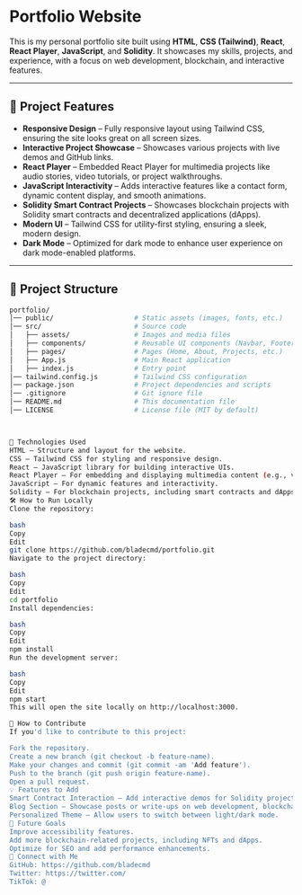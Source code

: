# Portfolio Website

This is my personal portfolio site built using **HTML**, **CSS (Tailwind)**, **React**, **React Player**, **JavaScript**, and **Solidity**. It showcases my skills, projects, and experience, with a focus on web development, blockchain, and interactive features.

---

## 🚀 Project Features

- **Responsive Design** – Fully responsive layout using Tailwind CSS, ensuring the site looks great on all screen sizes.
- **Interactive Project Showcase** – Showcases various projects with live demos and GitHub links.
- **React Player** – Embedded React Player for multimedia projects like audio stories, video tutorials, or project walkthroughs.
- **JavaScript Interactivity** – Adds interactive features like a contact form, dynamic content display, and smooth animations.
- **Solidity Smart Contract Projects** – Showcases blockchain projects with Solidity smart contracts and decentralized applications (dApps).
- **Modern UI** – Tailwind CSS for utility-first styling, ensuring a sleek, modern design.
- **Dark Mode** – Optimized for dark mode to enhance user experience on dark mode-enabled platforms.

---

## 📂 Project Structure

```bash
portfolio/
│── public/                    # Static assets (images, fonts, etc.)
│── src/                       # Source code
│   ├── assets/                # Images and media files
│   ├── components/            # Reusable UI components (Navbar, Footer, etc.)
│   ├── pages/                 # Pages (Home, About, Projects, etc.)
│   ├── App.js                 # Main React application
│   ├── index.js               # Entry point
│── tailwind.config.js         # Tailwind CSS configuration
│── package.json               # Project dependencies and scripts
│── .gitignore                 # Git ignore file
│── README.md                  # This documentation file
│── LICENSE                    # License file (MIT by default)



📧 Technologies Used
HTML – Structure and layout for the website.
CSS – Tailwind CSS for styling and responsive design.
React – JavaScript library for building interactive UIs.
React Player – For embedding and displaying multimedia content (e.g., videos, audios).
JavaScript – For dynamic features and interactivity.
Solidity – For blockchain projects, including smart contracts and dApps.
🛠️ How to Run Locally
Clone the repository:

bash
Copy
Edit
git clone https://github.com/bladecmd/portfolio.git
Navigate to the project directory:

bash
Copy
Edit
cd portfolio
Install dependencies:

bash
Copy
Edit
npm install
Run the development server:

bash
Copy
Edit
npm start
This will open the site locally on http://localhost:3000.

📂 How to Contribute
If you'd like to contribute to this project:

Fork the repository.
Create a new branch (git checkout -b feature-name).
Make your changes and commit (git commit -am 'Add feature').
Push to the branch (git push origin feature-name).
Open a pull request.
💡 Features to Add
Smart Contract Interaction – Add interactive demos for Solidity projects using Web3.js or Ethers.js.
Blog Section – Showcase posts or write-ups on web development, blockchain, or other tech topics.
Personalized Theme – Allow users to switch between light/dark mode.
🎯 Future Goals
Improve accessibility features.
Add more blockchain-related projects, including NFTs and dApps.
Optimize for SEO and add performance enhancements.
🔗 Connect with Me
GitHub: https://github.com/bladecmd
Twitter: https://twitter.com/
TikTok: @

